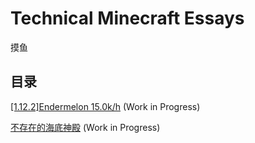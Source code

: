 # Technical Minecraft Essays

摸鱼

## 目录

[[1.12.2]Endermelon 15.0k/h](./1_12_2_Endermelon_15kph/introduction.md) (Work in Progress)

[不存在的海底神殿](./Unscheduled_Monument/report.md) (Work in Progress)
